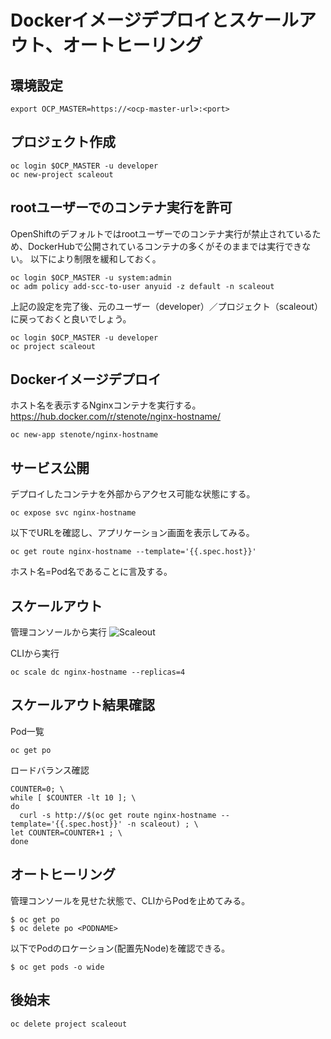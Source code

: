 # Dockerイメージデプロイとスケールアウト、オートヒーリング

## 環境設定
```
export OCP_MASTER=https://<ocp-master-url>:<port>
```

## プロジェクト作成
```
oc login $OCP_MASTER -u developer
oc new-project scaleout
```

## rootユーザーでのコンテナ実行を許可
OpenShiftのデフォルトではrootユーザーでのコンテナ実行が禁止されているため、DockerHubで公開されているコンテナの多くがそのままでは実行できない。
以下により制限を緩和しておく。

```
oc login $OCP_MASTER -u system:admin
oc adm policy add-scc-to-user anyuid -z default -n scaleout
```
上記の設定を完了後、元のユーザー（developer）／プロジェクト（scaleout）に戻っておくと良いでしょう。
```
oc login $OCP_MASTER -u developer
oc project scaleout
```

## Dockerイメージデプロイ
ホスト名を表示するNginxコンテナを実行する。
https://hub.docker.com/r/stenote/nginx-hostname/

```
oc new-app stenote/nginx-hostname
```

## サービス公開
デプロイしたコンテナを外部からアクセス可能な状態にする。

```
oc expose svc nginx-hostname
```

以下でURLを確認し、アプリケーション画面を表示してみる。

```
oc get route nginx-hostname --template='{{.spec.host}}'
```

ホスト名=Pod名であることに言及する。

## スケールアウト
管理コンソールから実行
![Scaleout](scaleout_1.png)

CLIから実行

```
oc scale dc nginx-hostname --replicas=4
```

## スケールアウト結果確認
Pod一覧

```
oc get po
```

ロードバランス確認

```
COUNTER=0; \
while [ $COUNTER -lt 10 ]; \
do
  curl -s http://$(oc get route nginx-hostname --template='{{.spec.host}}' -n scaleout) ; \
let COUNTER=COUNTER+1 ; \
done
```

## オートヒーリング
管理コンソールを見せた状態で、CLIからPodを止めてみる。

```
$ oc get po
$ oc delete po <PODNAME>
```

以下でPodのロケーション(配置先Node)を確認できる。

```
$ oc get pods -o wide
```

## 後始末
```
oc delete project scaleout
```
